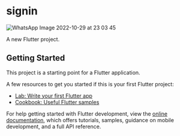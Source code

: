 # signin

![WhatsApp Image 2022-10-29 at 23 03 45](https://user-images.githubusercontent.com/99583384/198874116-98ea61bd-7eb1-4cef-a1c1-3031839fe052.jpeg)

A new Flutter project.

## Getting Started

This project is a starting point for a Flutter application.

A few resources to get you started if this is your first Flutter project:

- [Lab: Write your first Flutter app](https://docs.flutter.dev/get-started/codelab)
- [Cookbook: Useful Flutter samples](https://docs.flutter.dev/cookbook)

For help getting started with Flutter development, view the
[online documentation](https://docs.flutter.dev/), which offers tutorials,
samples, guidance on mobile development, and a full API reference.
